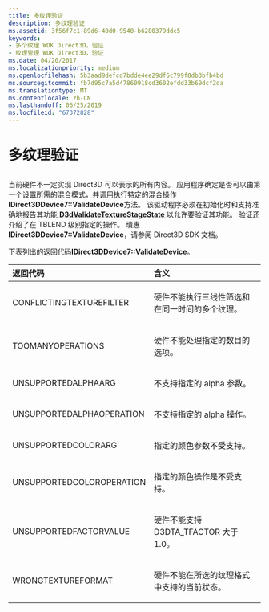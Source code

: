 ```yaml
---
title: 多纹理验证
description: 多纹理验证
ms.assetid: 3f56f7c1-89d6-40d0-9540-b6280379ddc5
keywords:
- 多个纹理 WDK Direct3D，验证
- 纹理管理 WDK Direct3D，验证
ms.date: 04/20/2017
ms.localizationpriority: medium
ms.openlocfilehash: 5b3aad9defcd7bdde4ee29df6c799f8db3bfb4bd
ms.sourcegitcommit: fb7d95c7a5d47860918cd3602efdd33b69dcf2da
ms.translationtype: MT
ms.contentlocale: zh-CN
ms.lasthandoff: 06/25/2019
ms.locfileid: "67372828"
---
```

# <a name="multiple-texture-validation"></a>多纹理验证


## <span id="ddk_multiple_texture_validation_gg"></span><span id="DDK_MULTIPLE_TEXTURE_VALIDATION_GG"></span>


当前硬件不一定实现 Direct3D 可以表示的所有内容。 应用程序确定是否可以由第一个设置所需的混合模式，并调用执行特定的混合操作**IDirect3DDevice7::ValidateDevice**方法。 该驱动程序必须在初始化时和支持准确地报告其功能[ **D3dValidateTextureStageState** ](https://docs.microsoft.com/windows-hardware/drivers/ddi/content/d3dhal/nc-d3dhal-lpd3dhal_validatetexturestagestatecb)以允许要验证其功能。 验证还介绍了在 TBLEND 级别指定的操作。 璝惠**IDirect3DDevice7::ValidateDevice**，请参阅 Direct3D SDK 文档。

下表列出的返回代码**IDirect3DDevice7::ValidateDevice**。

<table>
<colgroup>
<col width="50%" />
<col width="50%" />
</colgroup>
<thead>
<tr class="header">
<th align="left">返回代码</th>
<th align="left">含义</th>
</tr>
</thead>
<tbody>
<tr class="odd">
<td align="left"><p>CONFLICTINGTEXTUREFILTER</p></td>
<td align="left"><p>硬件不能执行三线性筛选和在同一时间的多个纹理。</p></td>
</tr>
<tr class="even">
<td align="left"><p>TOOMANYOPERATIONS</p></td>
<td align="left"><p>硬件不能处理指定的数目的选项。</p></td>
</tr>
<tr class="odd">
<td align="left"><p>UNSUPPORTEDALPHAARG</p></td>
<td align="left"><p>不支持指定的 alpha 参数。</p></td>
</tr>
<tr class="even">
<td align="left"><p>UNSUPPORTEDALPHAOPERATION</p></td>
<td align="left"><p>不支持指定的 alpha 操作。</p></td>
</tr>
<tr class="odd">
<td align="left"><p>UNSUPPORTEDCOLORARG</p></td>
<td align="left"><p>指定的颜色参数不受支持。</p></td>
</tr>
<tr class="even">
<td align="left"><p>UNSUPPORTEDCOLOROPERATION</p></td>
<td align="left"><p>指定的颜色操作是不受支持。</p></td>
</tr>
<tr class="odd">
<td align="left"><p>UNSUPPORTEDFACTORVALUE</p></td>
<td align="left"><p>硬件不能支持 D3DTA_TFACTOR 大于 1.0。</p></td>
</tr>
<tr class="even">
<td align="left"><p>WRONGTEXTUREFORMAT</p></td>
<td align="left"><p>硬件不能在所选的纹理格式中支持的当前状态。</p></td>
</tr>
</tbody>
</table>

 

 

 





